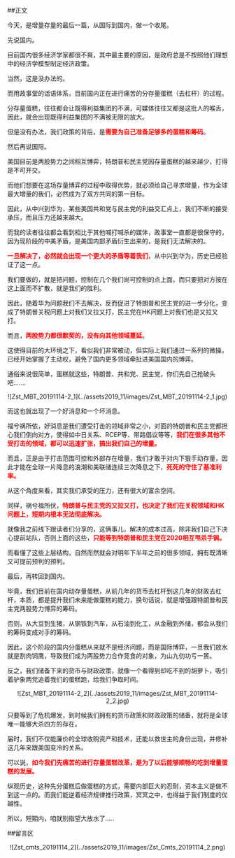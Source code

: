 ##正文

今天，是增量存量的最后一篇，从国际到国内，做一个收尾。

先说国内。

目前国内很多经济学家都很不爽，其中最主要的原因，是政府总是不按照他们理想中的经济学模型制定经济政策。

当然，这是没办法的。

而用政事堂的话语体系，目前国内正在进行痛苦的分存量蛋糕（去杠杆）的过程。

分存量蛋糕，往往都会让既得利益集团的不满，可媒体往往又都是这批人的喉舌，因此，就会出现既得利益集团的不满被无限的放大。

但是没有办法，我们政策的背后，是<font color="red">**需要为自己准备足够多的蛋糕和筹码**</font>。


然后再说国际。

美国目前是两股势力之间相互博弈，特朗普和民主党因存量蛋糕的越来越少，打得是不可开交。

而他们想要在这场存量博弈的过程中取得优势，就必须给自己寻求增量，作为全球最大增量的我们，必然成为了双方共同的第一目标。

因此，从中兴到华为，某些美国共和党与民主党的利益交汇点上，我们不断的接受承压，而且压力还越来越大。

而我的读者往往都会看到相比于其他喊打喊杀的媒体，政事堂一直都是很保守的，因为现阶段的中美矛盾，是美国内部矛盾衍生出来的，是我们无法解决的。

<font color="red">**一旦解决了，必然就会出现一个更大的矛盾等着我们**</font>，从中兴到华为，历史已经验证了这一点。

我们要做的，就是把问题，控制在几个我们尚可控制的点上面，而只要把对方按在这上面而不扩散，就是我们的胜利。

因此，随着华为问题我们不去解决，反而促进了特朗普和民主党的进一步分化，变成了特朗普关税问题上对我们又拉又打，民主党在HK问题上对我们也是又拉又打。

而且，<font color="red">**两股势力都很默契的，没有向其他领域蔓延**</font>。

这使得目前的大环境之下，看似我们非常被动，但实际上我们通过一系列的微操，已经开始掌握了主动权，避免了国内更多领域牵扯进美国国内的博弈。

通俗来说很简单，蛋糕就这些，特朗普、共和党、民主党，你们先自己抢破头吧.......

 <div align="center">![Zst_MBT_20191114-2_1](../assets2019_11/images/Zst_MBT_20191114-2_1.jpg)</div>

而这也就出现了一个好消息和一个坏消息。

福兮祸所依，好消息是我们遭受打击的领域非常之小，对面的特朗普和民主党都担心我们倒向对方，使得如中日关系、RCEP等、带路倡议等等，<font color="red">**我们在很多其他不受打击的领域，都可以迅速扩张，搞出我们自己的增量。**</font>

而且，正是由于打击范围可控和外部存在增量，我们才敢于对内下狠手动存量，因此才能在全球一片降息的浪潮和美联储连续三次降息之下，<font color="red">**死死的守住了基准利率。**</font>

从这个角度来看，其实我们承受的压力，还有很大的富余空间。

同样，祸兮福所伏，<font color="red">**特朗普与民主党的又拉又打，也决定了我们在关税领域和HK问题上，短期内根本无法彻底解决。**</font>

就像我之前线下跟读者们分享的，这俩事儿，解决的成本过高，除非我们自己下决心提前站队，否则上面的这些，<font color="red">**只能等到特朗普和民主党在2020相互甩杀手锏。**</font>

而看懂了这些上层结构，自然而然就会对明年下半年之前的很多领域，拥有既清晰又可提前预判的预判。

最后，再转回到国内。

毕竟，我们目前在国内动存量蛋糕，从前几年的货币去杠杆到这几年的财政去杠杆，本质，都是提升我们未来能做蛋糕的能力，换句话说，就是增强跟特朗普和民主党两股势力博弈的筹码。

否则，从大豆到生猪，从钢铁到汽车，从石油到化工，从金融到外储，都会从我们的筹码变成对手的筹码。

因此，这个阶段的国内分蛋糕从来就不是经济问题，而是国际博弈，一旦我们放水就是割肉饲鹰，导致我们成为两股势力合作竞食的对象，为山九仞功亏一篑。

反之，我们储备下来的货币与财政政策，就像一个看得到却吃不到的胡萝卜，吸引着驴象两党追着我们的蛋糕跑，给我们争取时间。

 <div align="center">![Zst_MBT_20191114-2_2](../assets2019_11/images/Zst_MBT_20191114-2_2.jpg)</div>

只要等到了危机爆发，到时候我们拥有的货币政策和财政政策的储备，就将是全球唯一能够大杀四方的存在。

届时，我们不仅能廉价的全球收购资产和技术，还能以救世主的身份出现，并修补这几年来跟美国变冷的关系。

可以说，<font color="red">**如今我们先痛苦的进行存量蛋糕改革，是为了以后能够顺畅的吃到增量蛋糕的发展。**</font>

纵观历史，这种先分蛋糕后做蛋糕的方式，需要内部巨大的忍耐，资本主义是做不到这一点的。而我们能逆着经济规律推行政策，冥冥之中，也得益于我们制度的优越性。

所以，短期内，咱就别指望大放水了.....

##留言区
 <div align="center">![Zst_cmts_20191114_2](../assets2019_11/images/Zst_Cmts_20191114_2.png)</div>